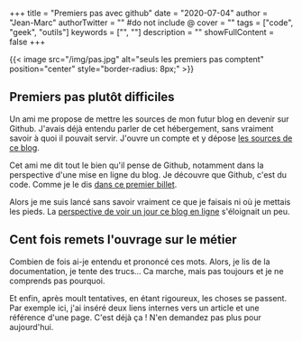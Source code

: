 +++
title = "Premiers pas avec github"
date = "2020-07-04"
author = "Jean-Marc"
authorTwitter = "" #do not include @
cover = ""
tags = ["code", "geek", "outils"]
keywords = ["", ""]
description = ""
showFullContent = false
+++

{{< image src="/img/pas.jpg" alt="seuls les premiers pas comptent" position="center" style="border-radius: 8px;" >}}

## Premiers pas plutôt difficiles ##

Un ami me propose de mettre les sources de mon futur blog en devenir sur Github. J'avais déjà entendu parler de cet hébergement, sans vraiment savoir à quoi il pouvait servir. J'ouvre un compte et y dépose [les sources de ce blog](https://github.com/jeanmarc-blog/).

Cet ami me dit tout le bien qu'il pense de Github, notamment dans la perspective d'une mise en ligne du blog. Je découvre que Github, c'est du code. Comme je le dis [dans ce premier billet](/posts/ma-petite-boite-a-outils/).

Alors je me suis lancé sans savoir vraiment ce que je faisais ni où je mettais les pieds. La [perspective de voir un jour ce blog en ligne](/perspectives/#du-code-et-encore-du-code/) s'éloignait un peu.


## Cent fois remets l'ouvrage sur le métier ##

Combien de fois ai-je entendu et prononcé ces mots. Alors, je lis de la documentation, je tente des trucs... Ca marche, mais pas toujours et je ne comprends pas pourquoi.

Et enfin, après moult tentatives, en étant rigoureux, les choses se passent.
Par exemple ici, j'ai inséré deux liens internes vers un article et une référence d'une page.
C'est déjà ça ! N'en demandez pas plus pour aujourd'hui.